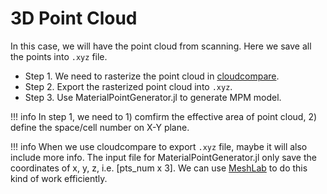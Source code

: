 # 3D Point Cloud

In this case, we will have the point cloud from scanning. Here we save all the points into 
`.xyz` file. 

- Step 1. We need to rasterize the point cloud in [cloudcompare](https://www.danielgm.net/cc/).
- Step 2. Export the rasterized point cloud into `.xyz`.
- Step 3. Use MaterialPointGenerator.jl to generate MPM model.

!!! info
    In step 1, we need to 1) comfirm the effective area of point cloud, 2) define the space/cell number on X-Y plane.

!!! info
    When we use cloudcompare to export `.xyz` file, maybe it will also include more info. The 
    input file for MaterialPointGenerator.jl only save the coordinates of x, y, z, i.e. [pts_num x 3]. We
    can use [MeshLab](https://www.meshlab.net/) to do this kind of work efficiently.